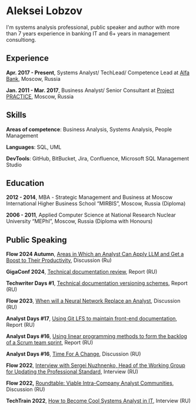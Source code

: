 # Aleksei Lobzov

I'm systems analysis professional, public speaker and author with more than 7 years experience in banking IT and 6+ years in management consultiong.

## Experience

**Apr. 2017 - Present**, Systems Analyst/ TechLead/ Competence Lead at [Alfa Bank](https://alfabank.ru/), Moscow, Russia

**Jan. 2011 - Mar. 2017**, Business Analyst/ Senior Consultant at [Project PRACTICE](https://pmpractice.ru/), Moscow, Russia

## Skills

**Areas of competence**: Business Analysis, Systems Analysis, People Management

**Languages**: SQL, UML

**DevTools**: GitHub, BitBucket, Jira, Confluence, Microsoft SQL Management Studio

## Education

**2012 - 2014**, МВА - Strategic Management and Business at Moscow International Higher Business School “MIRBIS”, Moscow, Russia (Diploma)

**2006 - 2011**, Applied Computer Science at National Research Nuclear University “MEPhI”, Moscow, Russia (Diploma with Honours)

## Public Speaking

**Flow 2024 Autumn**, [Areas in Which an Analyst Can Apply LLM and Get a Boost to Their Productivity](https://flowconf.ru/en/talks/c8b411fa261144ebb4ee22c57c4e3647/), Discussion (Ru)

**GigaConf 2024**, [Technical documentation review](https://gigaconf.ru/program), Report (RU)

**Techwriter Days #1**, [Technical documentation versioning schemes](https://techwriterdays.ru/en/talk/116648), Report (RU)

**Flow 2023**, [When will a Neural Network Replace an Analyst](https://flowconf.ru/talks/41a29d5674f442f3a707b837f54b7731/), Discussion (RU)

**Analyst Days #17**, [Using Git LFS to maintain front-end documentation](https://analystdays.ru/en/talk/110818), Report (RU)

**Analyst Days #16**, [Using linear programming methods to form the backlog of a Scrum team sprint](https://analystdays.ru/en/talk/106332), Report (RU)

**Analyst Days #16**, [Time For A Change](https://analystdays.ru/en/talk/108594), Discussion (RU)

**Flow 2022**, [Interview with Sergei Nuzhnenko, Head of the Working Group for Updating the Professional Standard](https://flowconf.ru/talks/6e4c619ffbd54a9db9c6bc8537c9c6a3/), Interview (RU)

**Flow 2022,** [Roundtable: Viable Intra-Company Analyst Communities](https://flowconf.ru/talks/27f8dd83d76e412e862ebb94fba730ce/), Discussion (RU)

**TechTrain 2022**, [How to Become Cool Systems Analyst in IT](https://techtrain.ru/talks/b746902f8bcb4e1d9edca08dd5a0853c/), Interview (RU)